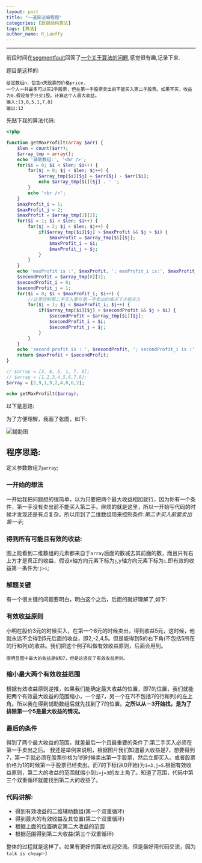 ```yaml
---
layout: post
title: "一道算法编程题"
categories: [数据结构算法]
tags: [算法]
author_name: R_Lanffy
---
```

---

前段时间在[segmentfault](https://segmentfault.com/)回答了[一个关于算法的问题](https://segmentfault.com/q/1010000003870494/a-1020000003871099),感觉很有趣,记录下来.

题目是这样的:

    给定数组n，包含n天股票的价格price.
    一个人一共最多可以买2手股票，但在第一手股票卖出前不能买入第二手股票。如果不买，收益为0.假设每手只买1股。计算这个人最大收益。
    输入:[3,8,5,1,7,8]
    输出:12
    
先贴下我的算法代码:

```php
<?php

function getMaxProfilt(array $arr) {
    $len = count($arr);
    $array_tmp = array();
    echo '辅助数组:', '<br />';
    for($i = 0; $i < $len; $i++) {
        for($j = 0; $j < $len; $j++) {
            $array_tmp[$i][$j] = $arr[$j] - $arr[$i];
            echo $array_tmp[$i][$j] . ' ';
        }
        echo '<br />';
    }
    $maxProfit_i = 1;
    $maxProfit_j = 2;
    $maxProfit = $array_tmp[1][2];
    for($i = 1; $i < $len; $i++) {
        for($j = 2; $j < $len; $j++) {
            if($array_tmp[$i][$j] > $maxProfit && $j > $i) {
                $maxProfit = $array_tmp[$i][$j];
                $maxProfit_i = $i;
                $maxProfit_j = $j;
            }
        }
    }
    echo 'maxProfit is :', $maxProfit, '; maxProfit_i is:', $maxProfit_i, '; maxProfit_j is :', $maxProfit_j, '<br />';
    $secondProfit = $array_tmp[0][1];
    $secondProfit_i = 0;
    $secondProfit_j = 1;
    for($i = 0; $i < $maxProfit_i; $i++) {
        //这里控制第二手买入要在第一手卖出的情况下才能买入
        for($j = 1; $j < $maxProfit_i; $j++) {
            if($array_tmp[$i][$j] > $secondProfit && $j > $i) {
                $secondProfit = $array_tmp[$i][$j];
                $secondProfit_i = $i;
                $secondProfit_j = $j;
            }
        }
    }
    echo 'second profit is : ', $secondProfit, '; secondProfit_i is :', $secondProfit_i, '; secondProfit_j is :', $secondProfit_j, '<br />';    
    return $maxProfit + $secondProfit;
}

// $array = [3, 8, 5, 1, 7, 8];
// $array = [1,2,3,4,5,6,7,8];
$array = [2,9,1,9,2,4,8,6,2];

echo getMaxProfilt($array);
```

以下是思路:

为了方便理解，我画了张图，如下:

![辅助图](http://7xjh09.com1.z0.glb.clouddn.com/github_blog_amthematical.png?imageMogr2/thumbnail/!50p)

## 程序思路:
定义参数数组为`array`;

### 一开始的想法
一开始我把问题想的很简单，以为只要把两个最大收益相加就行，因为你有一个条    件，第一手没有卖出前不能买入第二手。麻烦的就是这里，所以一开始写代码的时候才发现还是有点复杂。所以用到了二维数组用来控制条件:*第二手买入前要卖出第一手*;


### 得到所有可能且有效的收益:
图上能看到二维数组的元素都来自于`array`后面的数减去其前面的数，而且只有右上方才是真正的收益，假设x轴方向元素下标为`j`,y轴方向元素下标为`i`.即有效的收益第一条件为:`j>i`;


### 解题关键
有一个很关键的问题要明白，明白这个之后，后面的就好理解了,如下:

### 有效收益原则
小明在股价3元的时候买入，在第一个8元的时候卖出，得到收益5元，这时候，他就永远不会得到5元后面的收益，即2,-2,4,5。但是能得到5的右下角(不包括5所在的行和列)的收益。我们把这个例子叫做有效收益原则，后面会用到。

    很明显图中最大的收益是6和7，但是这违反了有效收益原则。

### 缩小最大两个有效收益范围
根据有效收益原则逆推，如果我们能确定最大收益的位置，即7的位置，我们就能把两个有效最大收益的范围缩小，一个是7，另一个在7(不包括7的行和列)的左上角。所以我在得到辅助数组后就先找到了7的位置。<b>之所以从－3开始找，是为了排除第一个5是最大收益的情况。</b>

### 最后的条件
得到了两个最大收益的范围，就差最后一个且最重要的条件了:第二手买入必须在第一手卖出之后。
我还是举例来说明，根据图片我们知道最大收益是7，想要得到7，第一手就必须在股票价格为1的时候卖出第一手股票，然后立即买入。或者股票价格为1的时候第一手股票已经卖出。而7的下标(从0开始)为`i=3,j=5`.根据有效收益原则，第二大的收益的范围就缩小到`i=j=3`的左上角了。知道了范围，代码中第三个双重循环就能找到第二大的收益了。

### 代码讲解:

* 得到有效收益的二维辅助数组(第一个双重循环)
* 得到最大的有效收益及其位置(第二个双重循环)
* 根据上面的位置确定第二大收益的范围
* 根据范围得到第二大收益(第三个双重循环)

整体的过程就是这样了。如果有更好的算法欢迎交流。但是最好用代码交流，因为`talk is cheap`:-)
